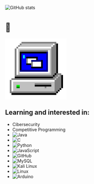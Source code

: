 ![GitHub stats](https://github-readme-stats.vercel.app/api?username=Laidback101&show_icons=true&theme=merko)

# 🚀

<img align="center" alt="GIF" src="https://github.com/deut-erium/deut-erium/blob/master/assets/computer.gif?raw=1" width="200vw"> 

## Learning and interested in:
- Cibersecurity
- Competitive Programming
- ![Java](https://img.shields.io/badge/Java-orange?style=flat&logo=java&logoColor=white)
- ![C](https://img.shields.io/badge/-A8B9CC?style=flat&logo=c&logoColor=white)
- ![Python](https://img.shields.io/badge/-Python-black?style=flat&logo=python)
- ![JavaScript](https://img.shields.io/badge/-JavaScript-black?style=flat&logo=javascript)
- ![GitHub](https://img.shields.io/badge/-GitHub-181717?style=flat&logo=github)
- ![MySQL](https://img.shields.io/badge/-MySQL-black?style=flat&logo=mysql)
- ![Kali Linux](https://img.shields.io/badge/Kali_Linux-557C94?style=for-the-badge&logo=kali-linux&logoColor=white)
- ![Linux](https://img.shields.io/badge/Linux-FCC624?style=for-the-badge&logo=linux&logoColor=black)
- ![Arduino](https://img.shields.io/badge/Arduino-00979D?style=for-the-badge&logo=Arduino&logoColor=white)


